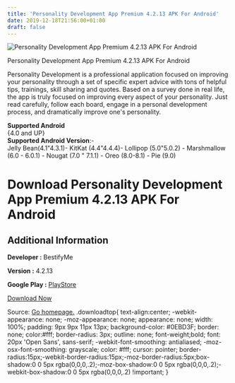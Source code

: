 ```yaml
---
title: 'Personality Development App Premium 4.2.13 APK For Android'
date: 2019-12-18T21:56:00+01:00
draft: false
---
```


![Personality Development App Premium 4.2.13 APK For Android](https://i0.wp.com/apkhome.net/wp-content/uploads/2019/11/Personality-Development-App-Premium-4.2.13.png "Personality Development App Premium 4.2.13 APK For Android")

  

Personality Development App Premium 4.2.13 APK For Android

Personality Development is a professional application focused on improving your personality through a set of specific expert advice with tons of helpful tips, trainings, skill sharing and quotes. Based on a survey done in real life, the app is truly focused on improving every aspect of your personality. Just read carefully, follow each board, engage in a personal development process, and dramatically improve one's personality.

**Supported Android**  
{4.0 and UP}  
**Supported Android Version**:-  
Jelly Bean(4.1"4.3.1)- KitKat (4.4"4.4.4)- Lollipop (5.0"5.0.2) - Marshmallow (6.0 - 6.0.1) - Nougat (7.0 " 7.1.1) - Oreo (8.0-8.1) - Pie (9.0)

Download Personality Development App Premium 4.2.13 APK For Android
===================================================================

Additional Information
----------------------

**Developer :** BestifyMe

**Version :** 4.2.13

**Google Play :** [PlayStore](https://play.google.com/store/apps/details?id=com.mayur.personalitydevelopment)

  

[Download Now](https://store4app.co/post/personality-development-app-premium-4-2-13-apk-for-android_1574504455)

  
Source: [Go homepage.](https://store4app.co/post/personality-development-app-premium-4-2-13-apk-for-android_1574504455) .downloadtop{ text-align:center; -webkit-appearance: none; -moz-appearance: none; appearance: none; width: 100%; padding: 9px 9px 11px 13px; background-color: #0EBD3F; border: none; color:#fff; border-radius: 3px; outline: none; font-weight;bold; font: 20px 'Open Sans', sans-serif; -webkit-font-smoothing: antialiased; -moz-osx-font-smoothing: grayscale; color: #fff; cursor: pointer; border-radius:15px;-webkit-border-radius:15px;-moz-border-radius:5px;box-shadow:0 0 5px rgba(0,0,0,.2);-moz-box-shadow:0 0 5px rgba(0,0,0,.2);-webkit-box-shadow:0 0 5px rgba(0,0,0,.2) !important; }